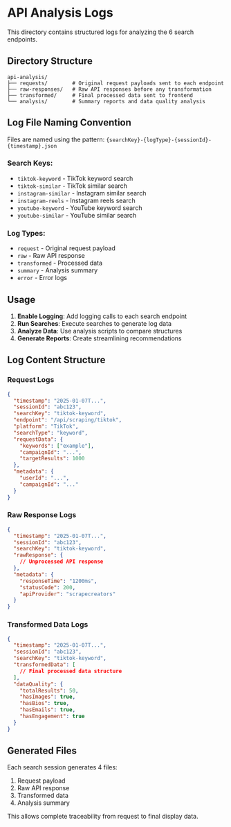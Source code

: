 # API Analysis Logs

This directory contains structured logs for analyzing the 6 search endpoints.

## Directory Structure

```
api-analysis/
├── requests/        # Original request payloads sent to each endpoint
├── raw-responses/   # Raw API responses before any transformation
├── transformed/     # Final processed data sent to frontend
└── analysis/        # Summary reports and data quality analysis
```

## Log File Naming Convention

Files are named using the pattern:
`{searchKey}-{logType}-{sessionId}-{timestamp}.json`

### Search Keys:
- `tiktok-keyword` - TikTok keyword search
- `tiktok-similar` - TikTok similar search  
- `instagram-similar` - Instagram similar search
- `instagram-reels` - Instagram reels search
- `youtube-keyword` - YouTube keyword search
- `youtube-similar` - YouTube similar search

### Log Types:
- `request` - Original request payload
- `raw` - Raw API response
- `transformed` - Processed data
- `summary` - Analysis summary
- `error` - Error logs

## Usage

1. **Enable Logging**: Add logging calls to each search endpoint
2. **Run Searches**: Execute searches to generate log data
3. **Analyze Data**: Use analysis scripts to compare structures
4. **Generate Reports**: Create streamlining recommendations

## Log Content Structure

### Request Logs
```json
{
  "timestamp": "2025-01-07T...",
  "sessionId": "abc123",
  "searchKey": "tiktok-keyword",
  "endpoint": "/api/scraping/tiktok",
  "platform": "TikTok",
  "searchType": "keyword",
  "requestData": {
    "keywords": ["example"],
    "campaignId": "...",
    "targetResults": 1000
  },
  "metadata": {
    "userId": "...",
    "campaignId": "..."
  }
}
```

### Raw Response Logs
```json
{
  "timestamp": "2025-01-07T...",
  "sessionId": "abc123",
  "searchKey": "tiktok-keyword",
  "rawResponse": {
    // Unprocessed API response
  },
  "metadata": {
    "responseTime": "1200ms",
    "statusCode": 200,
    "apiProvider": "scrapecreators"
  }
}
```

### Transformed Data Logs
```json
{
  "timestamp": "2025-01-07T...",
  "sessionId": "abc123",
  "searchKey": "tiktok-keyword",
  "transformedData": [
    // Final processed data structure
  ],
  "dataQuality": {
    "totalResults": 50,
    "hasImages": true,
    "hasBios": true,
    "hasEmails": true,
    "hasEngagement": true
  }
}
```

## Generated Files

Each search session generates 4 files:
1. Request payload
2. Raw API response  
3. Transformed data
4. Analysis summary

This allows complete traceability from request to final display data.